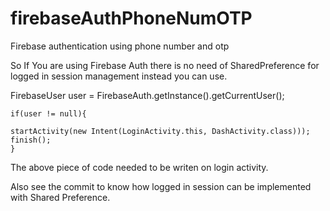 # firebaseAuthPhoneNumOTP
Firebase authentication using phone number and otp


So If You are using Firebase Auth there is no need of SharedPreference for logged in session management instead you can use.

FirebaseUser user = FirebaseAuth.getInstance().getCurrentUser();

    if(user != null){
    
    startActivity(new Intent(LoginActivity.this, DashActivity.class)));
    finish();
    }
    
 The above piece of code needed to be writen on login activity.
    
Also see the commit to know how logged in session can be implemented with Shared Preference.

